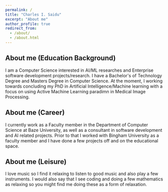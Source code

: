 ```yaml
---
permalink: /
title: "Charles I. Saidu"
excerpt: "About me"
author_profile: true
redirect_from: 
  - /about/
  - /about.html
---
```

## About me (Education Background)
I am a Computer Science interested in AI/ML researches and Enterprise software development projects/research. I have a Bachelor's of Technology Degree and Masters Degree in Computer Science. At the moment, I working towards concluding my PhD in Artificial Intelligence/Machine learning with a focus on using Active Machine Learning paradimn in Medical Image Processing.

## About me (Career)
I currently work as a Faculty member in the Department of Computer Science at Baze University, as well as a consultant in software development and AI related projects. Prior to that I worked with Bingham University as a faculty member and I have done a few projects off and on the educational space.

## About me (Leisure)
I love music so I find it relaxing to listen to good music and also play a few instruments. I would also say that I see coding and doing a few mathematics as relaxing so you might find me doing these as a form of relaxation.
